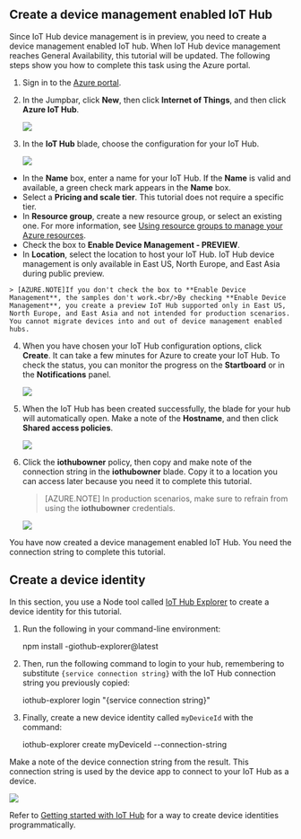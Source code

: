## <a name="create-a-device-management-enabled-iot-hub"></a>Create a device management enabled IoT Hub

Since IoT Hub device management is in preview, you need to create a device management enabled IoT hub. When IoT Hub device management reaches General Availability, this tutorial will be updated. The following steps show you how to complete this task using the Azure portal.

1.  Sign in to the [Azure portal].
2.  In the Jumpbar, click **New**, then click **Internet of Things**, and then click **Azure IoT Hub**.

    ![][img-new-hub]

3.  In the **IoT Hub** blade, choose the configuration for your IoT Hub.

    ![][img-configure-hub]

  -   In the **Name** box, enter a name for your IoT Hub. If the **Name** is valid and available, a green check mark appears in the **Name** box.
  -   Select a **Pricing and scale tier**. This tutorial does not require a specific tier.
  -   In **Resource group**, create a new resource group, or select an existing one. For more information, see [Using resource groups to manage your Azure resources].
  -   Check the box to **Enable Device Management - PREVIEW**.
  -   In **Location**, select the location to host your IoT Hub. IoT Hub device management is only available in East US, North Europe, and East Asia during public preview.

    > [AZURE.NOTE]If you don't check the box to **Enable Device Management**, the samples don't work.<br/>By checking **Enable Device Management**, you create a preview IoT Hub supported only in East US, North Europe, and East Asia and not intended for production scenarios. You cannot migrate devices into and out of device management enabled hubs.

4.  When you have chosen your IoT Hub configuration options, click **Create**. It can take a few minutes for Azure to create your IoT Hub. To check the status, you can monitor the progress on the **Startboard** or in the **Notifications** panel.

    ![][img-monitor]

5.  When the IoT Hub has been created successfully, the blade for your hub will automatically open. Make a note of the **Hostname**, and then click **Shared access policies**.

    ![][img-keys]

6.  Click the **iothubowner** policy, then copy and make note of the connection string in the **iothubowner** blade. Copy it to a location you can access later because you need it to complete this tutorial.

    > [AZURE.NOTE] In production scenarios, make sure to refrain from using the **iothubowner** credentials.

    ![][img-connection]

You have now created a device management enabled IoT Hub. You need the connection string to complete this tutorial.

## <a name="create-a-device-identity"></a>Create a device identity

In this section, you use a Node tool called [IoT Hub Explorer][iot-hub-explorer] to create a device identity for this tutorial.

1. Run the following in your command-line environment:

    npm install -giothub-explorer@latest

2. Then, run the following command to login to your hub, remembering to substitute `{service connection string}` with the IoT Hub connection string you previously copied:

    iothub-explorer login "{service connection string}"

3. Finally, create a new device identity called `myDeviceId` with the command:

    iothub-explorer create myDeviceId --connection-string

Make a note of the device connection string from the result. This connection string is used by the device app to connect to your IoT Hub as a device.

![][img-identity]

Refer to [Getting started with IoT Hub][lnk-getstarted] for a way to create device identities programmatically.

<!-- images and links -->
[img-new-hub]: media/iot-hub-get-started-create-hub-pp/image1.png
[img-configure-hub]: media/iot-hub-get-started-create-hub-pp/image2.png
[img-monitor]: media/iot-hub-get-started-create-hub-pp/image3.png
[img-keys]: media/iot-hub-get-started-create-hub-pp/image4.png
[img-connection]: media/iot-hub-get-started-create-hub-pp/image5.png
[img-identity]: media/iot-hub-get-started-create-hub-pp/devidentity.png

[Azure portal]: https://portal.azure.com/
[iot-hub-explorer]: https://github.com/Azure/azure-iot-sdks/tree/master/tools/iothub-explorer

[lnk-getstarted]: ../articles/iot-hub/iot-hub-csharp-csharp-getstarted.md
[Using resource groups to manage your Azure resources]: ../articles/azure-portal/resource-group-portal.md
